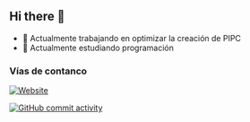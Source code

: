 ## Hi there 👋

- 🔭 Actualmente trabajando en optimizar la creación de PIPC
- 🌱 Actualmente estudiando programación

### Vías de contanco
[![Website](https://img.shields.io/website?url=https%3A%2F%2Fluis6a.github.io&label=luis6a&up_color=blue)](https://luis6a.github.io)

[![GitHub commit activity](https://img.shields.io/github/commit-activity/t/luis6a/pipc?logo=github)](https://github.com/luis6a/pipc)

<!--
**luis6a/luis6a** is a ✨ _special_ ✨ repository because its `README.md` (this file) appears on your GitHub profile.

Here are some ideas to get you started:

- 🔭 I’m currently working on ...
- 🌱 I’m currently learning ...
- 👯 I’m looking to collaborate on ...
- 🤔 I’m looking for help with ...
- 💬 Ask me about ...
- 📫 How to reach me: ...
- 😄 Pronouns: ...
- ⚡ Fun fact: ...
-->
